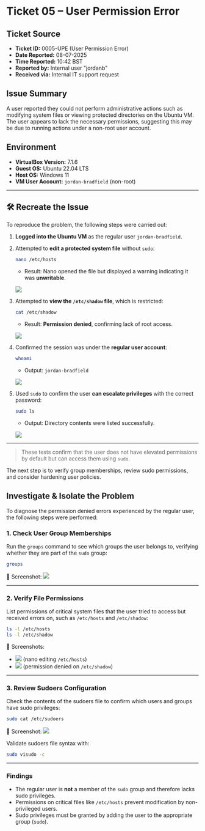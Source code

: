 # Ticket 05 – User Permission Error

## Ticket Source
- **Ticket ID:** 0005-UPE (User Permission Error)
- **Date Reported:** 08-07-2025
- **Time Reported:** 10:42 BST
- **Reported by:** Internal user "jordanb"
- **Received via:** Internal IT support request

## Issue Summary
A user reported they could not perform administrative actions such as modifying system files or viewing protected directories on the Ubuntu VM. The user appears to lack the necessary permissions, suggesting this may be due to running actions under a non-root user account.

## Environment
- **VirtualBox Version:** 7.1.6
- **Guest OS:** Ubuntu 22.04 LTS
- **Host OS:** Windows 11
- **VM User Account:** `jordan-bradfield` (non-root)

---

## 🛠 Recreate the Issue

To reproduce the problem, the following steps were carried out:

1. **Logged into the Ubuntu VM** as the regular user `jordan-bradfield`.
2. Attempted to **edit a protected system file** without `sudo`:
   ```bash
   nano /etc/hosts
   ```
   - Result: Nano opened the file but displayed a warning indicating it was **unwritable**.

   ![](../images/nano-hosts-unwritable.png)

3. Attempted to **view the `/etc/shadow` file**, which is restricted:
   ```bash
   cat /etc/shadow
   ```
   - Result: **Permission denied**, confirming lack of root access.

   ![](../images/permission-denied-shadow.png)

4. Confirmed the session was under the **regular user account**:
   ```bash
   whoami
   ```
   - Output: `jordan-bradfield`

   ![](../images/regular-user-whoami.png)

5. Used `sudo` to confirm the user **can escalate privileges** with the correct password:
   ```bash
   sudo ls
   ```
   - Output: Directory contents were listed successfully.

   ![](../images/sudo-ls-success.png)

---

> These tests confirm that the user does not have elevated permissions by default but can access them using `sudo`.

The next step is to verify group memberships, review sudo permissions, and consider hardening user policies.

## Investigate & Isolate the Problem

To diagnose the permission denied errors experienced by the regular user, the following steps were performed:

### 1. Check User Group Memberships

Run the `groups` command to see which groups the user belongs to, verifying whether they are part of the `sudo` group:

```bash
groups
```

📸 Screenshot: ![](../images/regular-user-whoami.png)

---

### 2. Verify File Permissions

List permissions of critical system files that the user tried to access but received errors on, such as `/etc/hosts` and `/etc/shadow`:

```bash
ls -l /etc/hosts
ls -l /etc/shadow
```

📸 Screenshots:  
- ![](../images/nano-hosts-unwritable.png) (nano editing `/etc/hosts`)  
- ![](../images/permission-denied-shadow.png) (permission denied on `/etc/shadow`)

---

### 3. Review Sudoers Configuration

Check the contents of the sudoers file to confirm which users and groups have sudo privileges:

```bash
sudo cat /etc/sudoers
```

📸 Screenshot: ![](../images/sudo-ls-success.png)

Validate sudoers file syntax with:

```bash
sudo visudo -c
```

---

### Findings

- The regular user is **not** a member of the `sudo` group and therefore lacks sudo privileges.
- Permissions on critical files like `/etc/hosts` prevent modification by non-privileged users.
- Sudo privileges must be granted by adding the user to the appropriate group (`sudo`).

